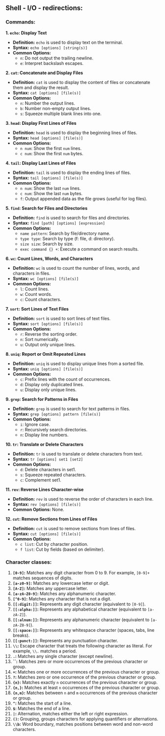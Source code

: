 ## Shell - I/O - redirections:

### Commands:

**1. `echo`: Display Text**

- **Definition:** `echo` is used to display text on the terminal.
- **Syntax:** `echo [options] [string(s)]`
- **Common Options:**
    - `n`: Do not output the trailing newline.
    - `e`: Interpret backslash escapes.

**2. `cat`: Concatenate and Display Files**

- **Definition:** `cat` is used to display the content of files or concatenate them and display the result.
- **Syntax:** `cat [options] [file(s)]`
- **Common Options:**
    - `n`: Number the output lines.
    - `b`: Number non-empty output lines.
    - `s`: Squeeze multiple blank lines into one.

**3. `head`: Display First Lines of Files**

- **Definition:** `head` is used to display the beginning lines of files.
- **Syntax:** `head [options] [file(s)]`
- **Common Options:**
    - `n num`: Show the first `num` lines.
    - `c num`: Show the first `num` bytes.

**4. `tail`: Display Last Lines of Files**

- **Definition:** `tail` is used to display the ending lines of files.
- **Syntax:** `tail [options] [file(s)]`
- **Common Options:**
    - `n num`: Show the last `num` lines.
    - `c num`: Show the last `num` bytes.
    - `f`: Output appended data as the file grows (useful for log files).

**5. `find`: Search for Files and Directories**

- **Definition:** `find` is used to search for files and directories.
- **Syntax:** `find [path] [options] [expression]`
- **Common Options:**
    - `name pattern`: Search by file/directory name.
    - `type type`: Search by type (f: file, d: directory).
    - `size size`: Search by size.
    - `exec command {} +`: Execute a command on search results.

**6. `wc`: Count Lines, Words, and Characters**

- **Definition:** `wc` is used to count the number of lines, words, and characters in files.
- **Syntax:** `wc [options] [file(s)]`
- **Common Options:**
    - `l`: Count lines.
    - `w`: Count words.
    - `c`: Count characters.

**7. `sort`: Sort Lines of Text Files**

- **Definition:** `sort` is used to sort lines of text files.
- **Syntax:** `sort [options] [file(s)]`
- **Common Options:**
    - `r`: Reverse the sorting order.
    - `n`: Sort numerically.
    - `u`: Output only unique lines.

**8. `uniq`: Report or Omit Repeated Lines**

- **Definition:** `uniq` is used to display unique lines from a sorted file.
- **Syntax:** `uniq [options] [file(s)]`
- **Common Options:**
    - `c`: Prefix lines with the count of occurrences.
    - `d`: Display only duplicated lines.
    - `u`: Display only unique lines.

**9. `grep`: Search for Patterns in Files**

- **Definition:** `grep` is used to search for text patterns in files.
- **Syntax:** `grep [options] pattern [file(s)]`
- **Common Options:**
    - `i`: Ignore case.
    - `r`: Recursively search directories.
    - `n`: Display line numbers.

**10. `tr`: Translate or Delete Characters**

- **Definition:** `tr` is used to translate or delete characters from text.
- **Syntax:** `tr [options] set1 [set2]`
- **Common Options:**
    - `d`: Delete characters in set1.
    - `s`: Squeeze repeated characters.
    - `c`: Complement set1.

**11. `rev`: Reverse Lines Character-wise**

- **Definition:** `rev` is used to reverse the order of characters in each line.
- **Syntax:** `rev [options] [file(s)]`
- **Common Options:** None.

**12. `cut`: Remove Sections from Lines of Files**

- **Definition:** `cut` is used to remove sections from lines of files.
- **Syntax:** `cut [options] [file(s)]`
- **Common Options:**
    - `c list`: Cut by character position.
    - `f list`: Cut by fields (based on delimiter).

### Character classes:

1. **`[0-9]`:** Matches any digit character from 0 to 9. For example, `[0-9]+` matches sequences of digits.
2. **`[a-z0-9]`:** Matches any lowercase letter or digit.
3. **`[A-Z]`:** Matches any uppercase letter.
4. **`[a-zA-Z0-9]`:** Matches any alphanumeric character.
5. **`[^0-9]`:** Matches any character that is not a digit.
6. **`[[:digit:]]`:** Represents any digit character (equivalent to `[0-9]`).
7. **`[[:alpha:]]`:** Represents any alphabetical character (equivalent to `[a-zA-Z]`).
8. **`[[:alnum:]]`:** Represents any alphanumeric character (equivalent to `[a-zA-Z0-9]`).
9. **`[[:space:]]`:** Represents any whitespace character (spaces, tabs, line breaks).
10. **`[[:punct:]]`:** Represents any punctuation character.
11. **`\\`:** Escape character that treats the following character as literal. For example, `\\.` matches a period.
12. **`.`:** Matches any single character (except newline).
13. **``:** Matches zero or more occurrences of the previous character or group.
14. **`+`:** Matches one or more occurrences of the previous character or group.
15. **`?`:** Matches zero or one occurrence of the previous character or group.
16. **`{n}`:** Matches exactly `n` occurrences of the previous character or group.
17. **`{n,}`:** Matches at least `n` occurrences of the previous character or group.
18. **`{n,m}`:** Matches between `n` and `m` occurrences of the previous character or group.
19. **`^`:** Matches the start of a line.
20. **`$`:** Matches the end of a line.
21. **`|`:** Alternation, matches either the left or right expression.
22. **`()`:** Grouping, groups characters for applying quantifiers or alternations.
23. **`\\b`:** Word boundary, matches positions between word and non-word characters.
